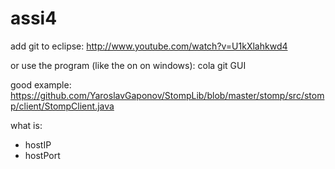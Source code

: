 assi4
=====
add git to eclipse:
http://www.youtube.com/watch?v=U1kXlahkwd4

or use the program (like the on on windows): cola git GUI

good example:
https://github.com/YaroslavGaponov/StompLib/blob/master/stomp/src/stomp/client/StompClient.java

what is:
* hostIP
* hostPort





